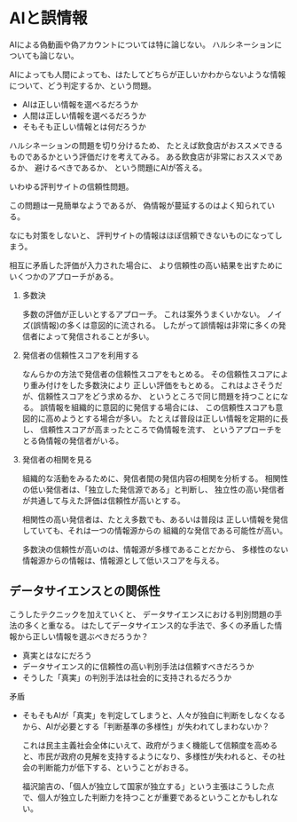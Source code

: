 # AIと誤情報

AIによる偽動画や偽アカウントについては特に論じない。
ハルシネーションについても論じない。

AIによっても人間によっても、はたしてどちらが正しいかわからないような情報について、どう判定するか、という問題。

- AIは正しい情報を選べるだろうか
- 人間は正しい情報を選べるだろうか
- そもそも正しい情報とは何だろうか

ハルシネーションの問題を切り分けるため、
たとえば飲食店がおススメできるものであるかという評価だけを考えてみる。
ある飲食店が非常におススメであるか、
避けるべきであるか、
という問題にAIが答える。

いわゆる評判サイトの信頼性問題。

この問題は一見簡単なようであるが、
偽情報が蔓延するのはよく知られている。

なにも対策をしないと、
評判サイトの情報はほぼ信頼できないものになってしまう。

相互に矛盾した評価が入力された場合に、
より信頼性の高い結果を出すためにいくつかのアプローチがある。

1. 多数決

   多数の評価が正しいとするアプローチ。
   これは案外うまくいかない。
   ノイズ(誤情報)の多くは意図的に流される。
   したがって誤情報は非常に多くの発信者によって発信されることが多い。

2. 発信者の信頼性スコアを利用する

   なんらかの方法で発信者の信頼性スコアをもとめる。
   その信頼性スコアにより重み付けをした多数決により
   正しい評価をもとめる。
   これはよさそうだが、信頼性スコアをどう求めるか、
   というところで同じ問題を持つことになる。
   誤情報を組織的に意図的に発信する場合には、
   この信頼性スコアも意図的に高めようとする場合が多い。
   たとえば普段は正しい情報を定期的に長し、
   信頼性スコアが高まったところで偽情報を流す、
   というアプローチをとる偽情報の発信者がいる。

3. 発信者の相関を見る

   組織的な活動をみるために、発信者間の発信内容の相関を分析する。
   相関性の低い発信者は、「独立した発信源である」と判断し、
   独立性の高い発信者が共通して与えた評価は信頼性が高いとする。

   相関性の高い発信者は、たとえ多数でも、あるいは普段は
   正しい情報を発信していても、それは一つの情報源からの
   組織的な発信である可能性が高い。

   多数決の信頼性が高いのは、情報源が多様であることだから、
   多様性のない情報源からの情報は、情報源として低いスコアを与える。

## データサイエンスとの関係性

こうしたテクニックを加えていくと、
データサイエンスにおける判別問題の手法の多くと重なる。
はたしてデータサイエンス的な手法で、多くの矛盾した情報から正しい情報を選ぶべきだろうか？

- 真実とはなにだろう
- データサイエンス的に信頼性の高い判別手法は信頼すべきだろうか
- そうした「真実」の判別手法は社会的に支持されるだろうか

矛盾

- そもそもAIが「真実」を判定してしまうと、人々が独自に判断をしなくなるから、AIが必要とする「判断基準の多様性」が失われてしまわないか？

   これは民主主義社会全体にいえて、政府がうまく機能して信頼度を高めると、市民が政府の見解を支持するようになり、多様性が失われると、その社会の判断能力が低下する、ということがおきる。

   福沢諭吉の、「個人が独立して国家が独立する」という主張はこうした点で、個人が独立した判断力を持つことが重要であるということかもしれない。





